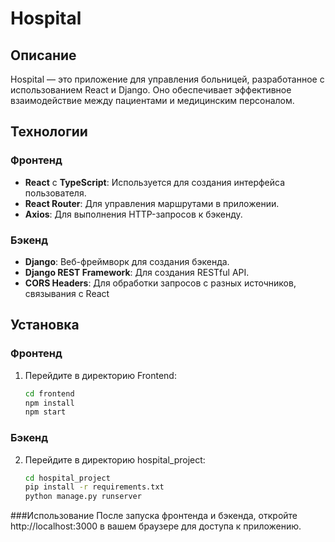 # Hospital

## Описание
Hospital — это приложение для управления больницей, разработанное с использованием React и Django. Оно обеспечивает эффективное взаимодействие между пациентами и медицинским персоналом.

## Технологии

### Фронтенд
- **React** с **TypeScript**: Используется для создания интерфейса пользователя.
- **React Router**: Для управления маршрутами в приложении.
- **Axios**: Для выполнения HTTP-запросов к бэкенду.

### Бэкенд
- **Django**: Веб-фреймворк для создания бэкенда.
- **Django REST Framework**: Для создания RESTful API.
- **CORS Headers**: Для обработки запросов с разных источников, связывания с React

## Установка

### Фронтенд
1. Перейдите в директорию Frontend:
   ```bash
   cd frontend
   npm install
   npm start

### Бэкенд
2. Перейдите в директорию hospital_project:
   ```bash
   cd hospital_project
   pip install -r requirements.txt
   python manage.py runserver

###Использование
После запуска фронтенда и бэкенда, откройте http://localhost:3000 в вашем браузере для доступа к приложению.


   
